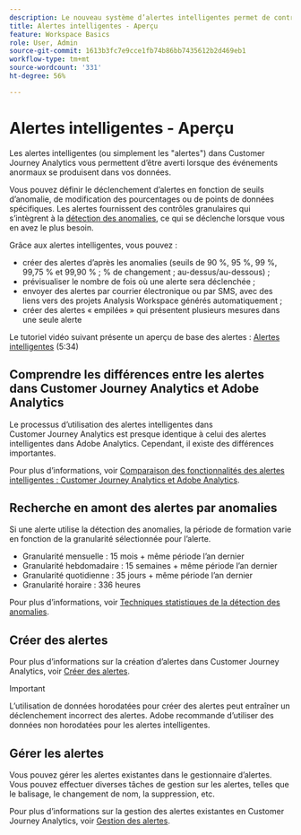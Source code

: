 ```yaml
---
description: Le nouveau système d’alertes intelligentes permet de contrôler plus précisément les alertes et intègre la détection des anomalies au système d’alerte.
title: Alertes intelligentes - Aperçu
feature: Workspace Basics
role: User, Admin
source-git-commit: 1613b3fc7e9cce1fb74b86bb7435612b2d469eb1
workflow-type: tm+mt
source-wordcount: '331'
ht-degree: 56%

---
```


# Alertes intelligentes - Aperçu

Les alertes intelligentes (ou simplement les &quot;alertes&quot;) dans Customer Journey Analytics vous permettent d’être averti lorsque des événements anormaux se produisent dans vos données.

Vous pouvez définir le déclenchement d’alertes en fonction de seuils d’anomalie, de modification des pourcentages ou de points de données spécifiques. Les alertes fournissent des contrôles granulaires qui s’intègrent à la [détection des anomalies](/help/analysis-workspace/c-anomaly-detection/anomaly-detection.md), ce qui se déclenche lorsque vous en avez le plus besoin.

Grâce aux alertes intelligentes, vous pouvez :

* créer des alertes d’après les anomalies (seuils de 90 %, 95 %, 99 %, 99,75 % et 99,90 % ; % de changement ; au-dessus/au-dessous) ;
* prévisualiser le nombre de fois où une alerte sera déclenchée ;
* envoyer des alertes par courrier électronique ou par SMS, avec des liens vers des projets Analysis Workspace générés automatiquement ;
* créer des alertes « empilées » qui présentent plusieurs mesures dans une seule alerte

Le tutoriel vidéo suivant présente un aperçu de base des alertes : [Alertes intelligentes](https://experienceleague.adobe.com/docs/analytics-learn/tutorials/data-science/intelligent-alerts.html?lang=fr) (5:34)

## Comprendre les différences entre les alertes dans Customer Journey Analytics et Adobe Analytics

Le processus d’utilisation des alertes intelligentes dans Customer Journey Analytics est presque identique à celui des alertes intelligentes dans Adobe Analytics. Cependant, il existe des différences importantes.

Pour plus d’informations, voir [Comparaison des fonctionnalités des alertes intelligentes : Customer Journey Analytics et Adobe Analytics](/help/analysis-workspace/c-intelligent-alerts/alerts-feature-comparison.md).

## Recherche en amont des alertes par anomalies

Si une alerte utilise la détection des anomalies, la période de formation varie en fonction de la granularité sélectionnée pour l’alerte.

* Granularité mensuelle : 15 mois + même période l’an dernier
* Granularité hebdomadaire : 15 semaines + même période l’an dernier
* Granularité quotidienne : 35 jours + même période l’an dernier
* Granularité horaire : 336 heures

Pour plus d’informations, voir [Techniques statistiques de la détection des anomalies](/help/analysis-workspace/c-anomaly-detection/statistics-anomaly-detection.md).

## Créer des alertes

Pour plus d’informations sur la création d’alertes dans Customer Journey Analytics, voir [Créer des alertes](/help/analysis-workspace/c-intelligent-alerts/alert-builder.md).

>[!IMPORTANT]
>
>L’utilisation de données horodatées pour créer des alertes peut entraîner un déclenchement incorrect des alertes. Adobe recommande d’utiliser des données non horodatées pour les alertes intelligentes.

## Gérer les alertes

Vous pouvez gérer les alertes existantes dans le gestionnaire d’alertes. Vous pouvez effectuer diverses tâches de gestion sur les alertes, telles que le balisage, le changement de nom, la suppression, etc.

Pour plus d’informations sur la gestion des alertes existantes en Customer Journey Analytics, voir [Gestion des alertes](/help/analysis-workspace/c-intelligent-alerts/alert-manager.md).

